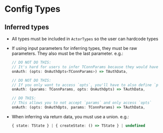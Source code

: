 # Config Types

## Inferred types 

- All types must be included in `ActorTypes` so the user can hardcode types

- If using input parameters for inferring types, they must be raw parameters. They also must be the last parameter. e.g.:

    ```typescript
    // DO NOT DO THIS:
    // It's hard for users to infer TConnParams because they would have to import & use an extra type
    onAuth: (opts: OnAuthOpts<TConnParams>) => TAuthData,

    // DO NOT DO THIS:
    // If you only want to access `opts`, you'll have to also define `params`
    onAuth: (params: TConnParams, opts: OnAuthOpts) => TAuthData,

    // DO THIS:
    // This allows you to not accept `params` and only access `opts`
    onAuth: (opts: OnAuthOpts, params: TConnParams) => TAuthData,
    ```

- When inferring via return data, you must use a union. e.g.:

    ```typescript
    { state: TState } | { createState: () => TState } | undefined
    ```

